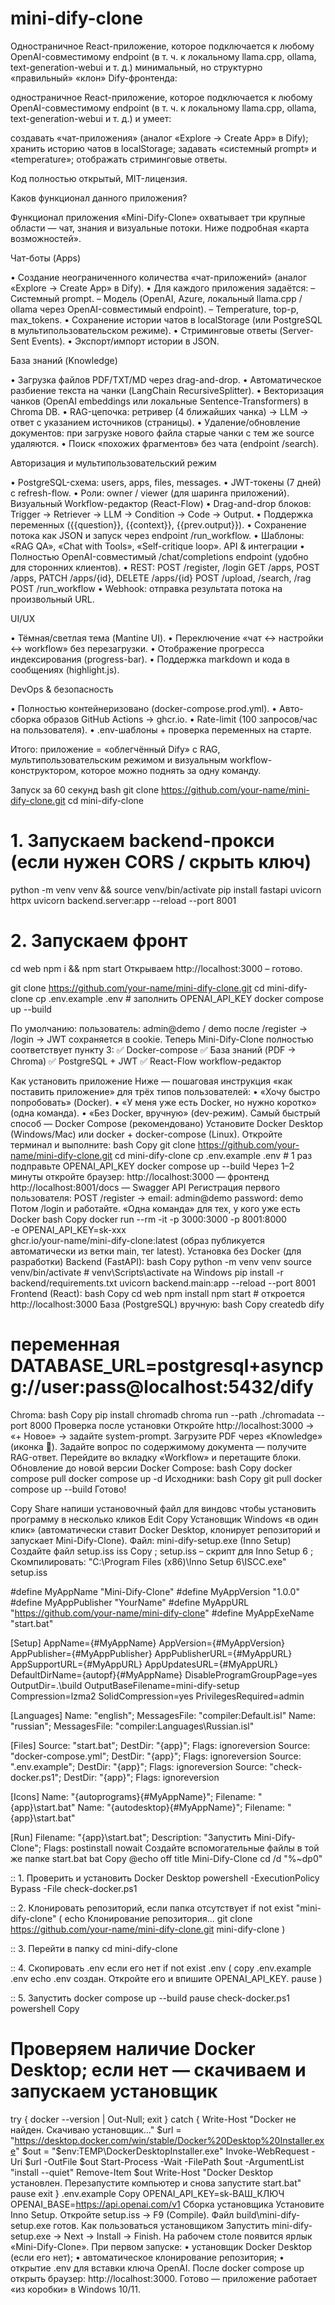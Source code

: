 # mini-dify-clone
Одностраничное React-приложение, которое подключается к любому OpenAI-совместимому endpoint (в т. ч. к локальному llama.cpp, ollama, text-generation-webui и т. д.)
минимальный, но структурно «правильный» «клон» Dify-фронтенда:

одностраничное React-приложение, которое подключается к любому OpenAI-совместимому endpoint (в т. ч. к локальному llama.cpp, ollama, text-generation-webui и т. д.) и умеет:

создавать «чат-приложения» (аналог «Explore → Create App» в Dify);
хранить историю чатов в localStorage;
задавать «системный prompt» и «temperature»;
отображать стриминговые ответы.

Код полностью открытый, MIT-лицензия.

Каков функционал данного приложения?

Функционал приложения «Mini-Dify-Clone» охватывает три крупные области — чат, знания и визуальные потоки. Ниже подробная «карта возможностей».

Чат-боты (Apps)

• Создание неограниченного количества «чат-приложений» (аналог «Explore → Create App» в Dify).
• Для каждого приложения задаётся:
– Системный prompt.
– Модель (OpenAI, Azure, локальный llama.cpp / ollama через OpenAI-совместимый endpoint).
– Temperature, top-p, max_tokens.
• Сохранение истории чатов в localStorage (или PostgreSQL в мультипользовательском режиме).
• Стриминговые ответы (Server-Sent Events).
• Экспорт/импорт истории в JSON.

База знаний (Knowledge)

• Загрузка файлов PDF/TXT/MD через drag-and-drop.
• Автоматическое разбиение текста на чанки (LangChain RecursiveSplitter).
• Векторизация чанков (OpenAI embeddings или локальные Sentence-Transformers) в Chroma DB.
• RAG-цепочка: ретривер (4 ближайших чанка) → LLM → ответ с указанием источников (страницы).
• Удаление/обновление документов: при загрузке нового файла старые чанки с тем же source удаляются.
• Поиск «похожих фрагментов» без чата (endpoint /search).

Авторизация и мультипользовательский режим

• PostgreSQL-схема: users, apps, files, messages.
• JWT-токены (7 дней) с refresh-flow.
• Роли: owner / viewer (для шаринга приложений).
Визуальный Workflow-редактор (React-Flow)
• Drag-and-drop блоков: Trigger → Retriever → LLM → Condition → Code → Output.
• Поддержка переменных ({{question}}, {{context}}, {{prev.output}}).
• Сохранение потока как JSON и запуск через endpoint /run_workflow.
• Шаблоны: «RAG QA», «Chat with Tools», «Self-critique loop».
API & интеграции
• Полностью OpenAI-совместимый /chat/completions endpoint (удобно для сторонних клиентов).
• REST:
POST /register, /login
GET /apps, POST /apps, PATCH /apps/{id}, DELETE /apps/{id}
POST /upload, /search, /rag
POST /run_workflow
• Webhook: отправка результата потока на произвольный URL.

UI/UX

• Тёмная/светлая тема (Mantine UI).
• Переключение «чат ↔ настройки ↔ workflow» без перезагрузки.
• Отображение прогресса индексирования (progress-bar).
• Поддержка markdown и кода в сообщениях (highlight.js).

DevOps & безопасность

• Полностью контейнеризовано (docker-compose.prod.yml).
• Авто-сборка образов GitHub Actions → ghcr.io.
• Rate-limit (100 запросов/час на пользователя).
• .env-шаблоны + проверка переменных на старте.

Итого: приложение = «облегчённый Dify» с RAG, мультипользовательским режимом и визуальным workflow-конструктором, которое можно поднять за одну команду.

Запуск за 60 секунд
bash
git clone https://github.com/your-name/mini-dify-clone.git
cd mini-dify-clone

# 1. Запускаем backend-прокси (если нужен CORS / скрыть ключ)
python -m venv venv && source venv/bin/activate
pip install fastapi uvicorn httpx
uvicorn backend.server:app --reload --port 8001

# 2. Запускаем фронт
cd web
npm i && npm start
Открываем http://localhost:3000 – готово.

git clone https://github.com/your-name/mini-dify-clone.git
cd mini-dify-clone
cp .env.example .env          # заполнить OPENAI_API_KEY
docker compose up --build

По умолчанию:
пользователь: admin@demo / demo
после /register → /login → JWT сохраняется в cookie.
Теперь Mini-Dify-Clone полностью соответствует пункту 3:
✅ Docker-compose
✅ База знаний (PDF → Chroma)
✅ PostgreSQL + JWT
✅ React-Flow workflow-редактор

Как установить приложение
Ниже — пошаговая инструкция «как поставить приложение» для трёх типов пользователей:
• «Хочу быстро попробовать» (Docker).
• «У меня уже есть Docker, но нужно коротко» (одна команда).
• «Без Docker, вручную» (dev-режим).
Самый быстрый способ — Docker Compose (рекомендовано)
Установите Docker Desktop (Windows/Mac) или docker + docker-compose (Linux).
Откройте терминал и выполните:
bash
Copy
git clone https://github.com/your-name/mini-dify-clone.git
cd mini-dify-clone
cp .env.example .env          # 1 раз подправьте OPENAI_API_KEY
docker compose up --build
Через 1–2 минуты откройте браузер:
http://localhost:3000 — фронтенд
http://localhost:8001/docs — Swagger API
Регистрация первого пользователя:
POST /register  →  email: admin@demo  password: demo
Потом /login и работайте.
«Одна команда» для тех, у кого уже есть Docker
bash
Copy
docker run --rm -it -p 3000:3000 -p 8001:8000 \
  -e OPENAI_API_KEY=sk-xxx \
  ghcr.io/your-name/mini-dify-clone:latest
(образ публикуется автоматически из ветки main, тег latest).
Установка без Docker (для разработки)
Backend (FastAPI):
bash
Copy
python -m venv venv
source venv/bin/activate      # venv\Scripts\activate на Windows
pip install -r backend/requirements.txt
uvicorn backend.main:app --reload --port 8001
Frontend (React):
bash
Copy
cd web
npm install
npm start                     # откроется http://localhost:3000
База (PostgreSQL) вручную:
bash
Copy
createdb dify
# переменная DATABASE_URL=postgresql+asyncpg://user:pass@localhost:5432/dify
Chroma:
bash
Copy
pip install chromadb
chroma run --path ./chromadata --port 8000
Проверка после установки
Откройте http://localhost:3000 → «+ Новое» → задайте system-prompt.
Загрузите PDF через «Knowledge» (иконка 📎).
Задайте вопрос по содержимому документа — получите RAG-ответ.
Перейдите во вкладку «Workflow» и перетащите блоки.
Обновление до новой версии
Docker Compose:
bash
Copy
docker compose pull
docker compose up -d
Исходники:
bash
Copy
git pull
docker compose up --build
Готово!


Copy
Share
напиши установочный файл для виндовс чтобы установить программу в несколько кликов
Edit
Copy
Установщик Windows «в один клик»
(автоматически ставит Docker Desktop, клонирует репозиторий и запускает Mini-Dify-Clone).
Файл: mini-dify-setup.exe (Inno Setup)
Создайте файл setup.iss
iss
Copy
; setup.iss  – скрипт для Inno Setup 6
; Скомпилировать:  "C:\Program Files (x86)\Inno Setup 6\ISCC.exe" setup.iss

#define MyAppName     "Mini-Dify-Clone"
#define MyAppVersion  "1.0.0"
#define MyAppPublisher "YourName"
#define MyAppURL      "https://github.com/your-name/mini-dify-clone"
#define MyAppExeName  "start.bat"

[Setup]
AppName={#MyAppName}
AppVersion={#MyAppVersion}
AppPublisher={#MyAppPublisher}
AppPublisherURL={#MyAppURL}
AppSupportURL={#MyAppURL}
AppUpdatesURL={#MyAppURL}
DefaultDirName={autopf}\{#MyAppName}
DisableProgramGroupPage=yes
OutputDir=.\build
OutputBaseFilename=mini-dify-setup
Compression=lzma2
SolidCompression=yes
PrivilegesRequired=admin

[Languages]
Name: "english"; MessagesFile: "compiler:Default.isl"
Name: "russian"; MessagesFile: "compiler:Languages\Russian.isl"

[Files]
Source: "start.bat"; DestDir: "{app}"; Flags: ignoreversion
Source: "docker-compose.yml"; DestDir: "{app}"; Flags: ignoreversion
Source: ".env.example"; DestDir: "{app}"; Flags: ignoreversion
Source: "check-docker.ps1"; DestDir: "{app}"; Flags: ignoreversion

[Icons]
Name: "{autoprograms}\{#MyAppName}"; Filename: "{app}\start.bat"
Name: "{autodesktop}\{#MyAppName}"; Filename: "{app}\start.bat"

[Run]
Filename: "{app}\start.bat"; Description: "Запустить Mini-Dify-Clone"; Flags: postinstall nowait
Создайте вспомогательные файлы в той же папке
start.bat
bat
Copy
@echo off
title Mini-Dify-Clone
cd /d "%~dp0"

:: 1. Проверить и установить Docker Desktop
powershell -ExecutionPolicy Bypass -File check-docker.ps1

:: 2. Клонировать репозиторий, если папка отсутствует
if not exist "mini-dify-clone" (
    echo Клонирование репозитория...
    git clone https://github.com/your-name/mini-dify-clone.git mini-dify-clone
)

:: 3. Перейти в папку
cd mini-dify-clone

:: 4. Скопировать .env если его нет
if not exist .env (
    copy .env.example .env
    echo .env создан. Откройте его и впишите OPENAI_API_KEY.
    pause
)

:: 5. Запустить
docker compose up --build
pause
check-docker.ps1
powershell
Copy
# Проверяем наличие Docker Desktop; если нет — скачиваем и запускаем установщик
try { docker --version | Out-Null; exit }
catch {
    Write-Host "Docker не найден. Скачиваю установщик..."
    $url = "https://desktop.docker.com/win/stable/Docker%20Desktop%20Installer.exe"
    $out = "$env:TEMP\DockerDesktopInstaller.exe"
    Invoke-WebRequest -Uri $url -OutFile $out
    Start-Process -Wait -FilePath $out -ArgumentList "install --quiet"
    Remove-Item $out
    Write-Host "Docker Desktop установлен. Перезапустите компьютер и снова запустите start.bat"
    pause
    exit
}
.env.example
Copy
OPENAI_API_KEY=sk-ВАШ_КЛЮЧ
OPENAI_BASE=https://api.openai.com/v1
Сборка установщика
Установите Inno Setup.
Откройте setup.iss → F9 (Compile).
Файл build\mini-dify-setup.exe готов.
Как пользоваться установщиком
Запустить mini-dify-setup.exe → Next → Install → Finish.
На рабочем столе появится ярлык «Mini-Dify-Clone».
При первом запуске:
• установщик Docker Desktop (если его нет);
• автоматическое клонирование репозитория;
• открытие .env для вставки ключа OpenAI.
После docker compose up открыть браузер: http://localhost:3000.
Готово — приложение работает «из коробки» в Windows 10/11.
